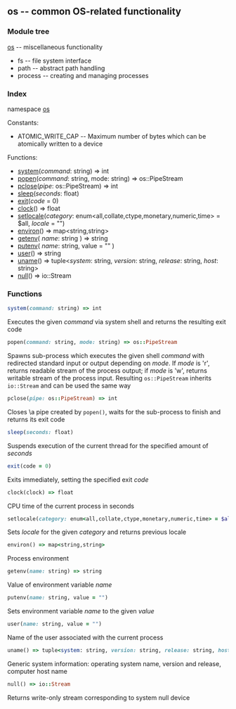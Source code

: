 ## os -- common OS-related functionality

### Module tree

[os](#os) -- miscellaneous functionality
- fs -- file system interface
- path -- abstract path handling
- process -- creating and managing processes

### Index
namespace [os](#os)

Constants:
- ATOMIC_WRITE_CAP -- Maximum number of bytes which can be atomically written to a device

Functions:
- [system](#system)(_command_: string) => int
- [popen](#popen)(_command_: string, mode: string) => os::PipeStream
- [pclose](#pclose)(_pipe_: os::PipeStream) => int
- [sleep](#sleep)(_seconds_: float)
- [exit](#exit)(_code_ = 0)
- [clock](#clock)() => float
- [setlocale](#setlocale)(_category_: enum<all,collate,ctype,monetary,numeric,time> = $all, _locale_ = "")
- [environ](#environ)() => map<string,string>
- [getenv](#getenv)( _name_: string ) => string
- [putenv](#putenv)( _name_: string, value = "" )
- [user](#user)() => string
- [uname](#uname)() => tuple<_system_: string, _version_: string, _release_: string, _host_: string>
- [null](#null)() => io::Stream

<a name="os"></a>
### Functions
<a name="system"></a>
```ruby
system(command: string) => int
```
Executes the given *command* via system shell and returns the resulting exit code
<a name="popen"></a>
```ruby
popen(command: string, mode: string) => os::PipeStream
```
Spawns sub-process which executes the given shell *command* with redirected standard input or output depending on *mode*.
If *mode* is 'r', returns readable stream of the process output; if *mode* is 'w', returns writable stream of the process input.
Resulting `os::PipeStream` inherits `io::Stream` and can be used the same way
<a name="pclose"></a>
```ruby
pclose(pipe: os::PipeStream) => int
```
Closes \a pipe created by `popen()`, waits for the sub-process to finish and returns its exit code
<a name="sleep"></a>
```ruby
sleep(seconds: float)
```
Suspends execution of the current thread for the specified amount of *seconds*
<a name="exit"></a>
```ruby
exit(code = 0)
```
Exits immediately, setting the specified exit *code*
<a name="clock"></a>
```ruby
clock(clock) => float
```
CPU time of the current process in seconds
<a name="setlocale"></a>
```ruby
setlocale(category: enum<all,collate,ctype,monetary,numeric,time> = $all, locale = "") => string
```
Sets *locale* for the given *category* and returns previous locale
<a name="environ"></a>
```ruby
environ() => map<string,string>
```
Process environment
<a name="getenv"></a>
```ruby
getenv(name: string) => string
```
Value of environment variable *name*
<a name="putenv"></a>
```ruby
putenv(name: string, value = "")
```
Sets environment variable *name* to the given *value*
<a name="user"></a>
```ruby
user(name: string, value = "")
```
Name of the user associated with the current process
<a name="uname"></a>
```ruby
uname() => tuple<system: string, version: string, release: string, host: string>
```
Generic system information: operating system name, version and release, computer host name
<a name="null"></a>
```ruby
null() => io::Stream
```
Returns write-only stream corresponding to system null device 
